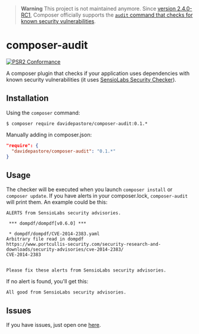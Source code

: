 
> **Warning**
> This project is not maintained anymore. Since [version 2.4.0-RC1](https://getcomposer.org/changelog/2.4.0-RC1), Composer officially supports the [`audit` command that checks for known security vulnerabilities](https://getcomposer.org/doc/03-cli.md#audit).

# composer-audit

[![PSR2 Conformance][ico-styleci]][link-styleci]

A composer plugin that checks if your application uses dependencies with known security vulnerabilities (it uses [SensioLabs Security Checker][1]).

## Installation
Using the `composer` command:

    $ composer require davidepastore/composer-audit:0.1.*

Manually adding in composer.json:

```json
"require": {
  "davidepastore/composer-audit": "0.1.*"
}
```

## Usage
The checker will be executed when you launch `composer install` or `composer update`.
If you have alerts in your composer.lock, `composer-audit` will print them. An example could be this:

    ALERTS from SensioLabs security advisories.

     *** dompdf/dompdf[v0.6.0] ***

     * dompdf/dompdf/CVE-2014-2383.yaml
    Arbitrary file read in dompdf
    https://www.portcullis-security.com/security-research-and-downloads/security-advisories/cve-2014-2383/
    CVE-2014-2383
    
    
    Please fix these alerts from SensioLabs security advisories.

If no alert is found, you'll get this:

    All good from SensioLabs security advisories.

## Issues

If you have issues, just open one [here][2].

[1]: https://github.com/sensiolabs/security-checker
[2]: https://github.com/DavidePastore/composer-audit/issues

[ico-styleci]: https://styleci.io/repos/30546012/shield

[link-styleci]: https://styleci.io/repos/30546012/
